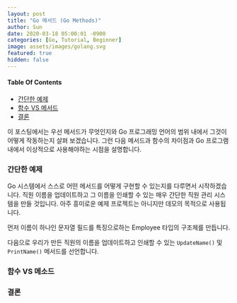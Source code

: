 ```yaml
---
layout: post
title: "Go 메서드 (Go Methods)"
author: Sun
date: 2020-03-18 05:00:01 -0900
categories: [Go, Tutorial, Beginner]
image: assets/images/golang.svg
featured: true
hidden: false
---
```

<div class="toc">
  <h4>Table Of Contents</h4>
  <nav id="TableOfContents">
    <ul>
      <li>
        <a href="#aSimpleExample">간단한 예제</a>
      </li>
      <li>
        <a href="#functionsVsMethods">함수 VS 메서드</a>
      </li>
      <li>
        <a href="#conclusion">결론</a>
      </li>
    </ul>
  </nav>
</div>

이 포스팅에서는 우선 메서드가 무엇인지와 Go 프로그래밍 언어의 범위 내에서 그것이
어떻게 작동하는지 살펴 보겠습니다. 그런 다음 메서드과 함수의 차이점과 Go 프로그램 내에서 
이상적으로 사용해야하는 시점을 설명합니다.

<h3 id="aSimpleExample">
  <a href="#aSimpleExample"></a>
  간단한 예제
</h3>

Go 시스템에서 스스로 어떤 메서드를 어떻게 구현할 수 있는지를 다루면서 시작하겠습니다. 
직원 이름을 업데이트하고 그 이름을 인쇄할 수 있는 매우 간단한 직원 관리 시스템을 만들 것입니다. 
아주 흥미로운 예제 프로젝트는 아니지만 데모의 목적으로 사용됩니다.

먼저 이름이 하나인 문자열 필드를 특징으로하는 Employee 타입의 구조체를 만듭니다.

다음으로 우리가 만든 직원의 이름을 업데이트하고 인쇄할 수 있는 `UpdateName()` 및 
`PrintName()` 메서드를 선언합니다.

<h3 id="functionsVsMethods">
  <a href="#functionsVsMethods"></a>
  함수 VS 메소드
</h3>
<h3 id="conclusion">
  <a href="#conclusion"></a>
  결론
</h3>
